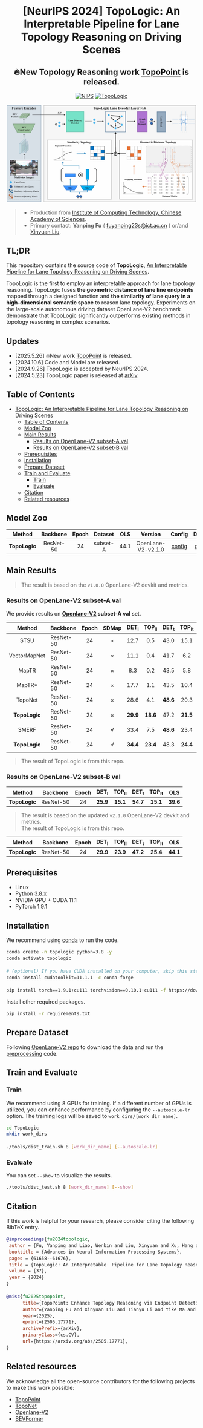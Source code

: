 <div align="center">

# [NeurIPS 2024] TopoLogic: An Interpretable Pipeline for Lane Topology Reasoning on Driving Scenes
## 🔥New Topology Reasoning work [TopoPoint](https://github.com/Franpin/TopoPoint) is released.
[![NIPS](https://img.shields.io/badge/NeurIPS-2405.14747-479ee2.svg)](https://papers.nips.cc/paper_files/paper/2024/file/7116cda41d75d580bae15d9e484a8466-Paper-Conference.pdf)
[![TopoLogic](https://img.shields.io/badge/GitHub-TopoLogic-blueviolet.svg)](https://github.com/Franpin/TopoLogic)

![method](figs/pipeline.png "Model Architecture")


</div>

> - Production from [Institute of Computing Technology, Chinese Academy of Sciences](http://www.ict.ac.cn/). 
> - Primary contact: **Yanping Fu** ( fuyanping23s@ict.ac.cn ) or/and [Xinyuan Liu](https://scholar.google.cz/citations?user=eXwizz8AAAAJ&hl=zh-CN&oi=sra).


TL;DR
---
This repository contains the source code of **TopoLogic**, [An Interpretable Pipeline for Lane Topology Reasoning on Driving Scenes](https://papers.nips.cc/paper_files/paper/2024/file/7116cda41d75d580bae15d9e484a8466-Paper-Conference.pdf).

TopoLogic is the first to employ an interpretable approach for lane topology reasoning. TopoLogic fuses **the geometric distance of lane line endpoints** mapped through a designed function and **the similarity of lane query in a high-dimensional semantic space** to reason lane topology. Experiments on the large-scale autonomous driving dataset OpenLane-V2 benchmark demonstrate that TopoLogic significantly outperforms existing methods in topology reasoning in complex scenarios.


Updates
--- 
- [2025.5.26] 🔥New work [TopoPoint](https://github.com/Franpin/TopoPoint) is released.
- [2024.10.6] Code and Model are released.
- [2024.9.26] TopoLogic is accepted by NeurIPS 2024.
- [2024.5.23] TopoLogic paper is released at [arXiv](https://arxiv.org/abs/2405.14747).
## Table of Contents
- [TopoLogic: An Interpretable Pipeline for Lane Topology Reasoning on Driving Scenes](#topologic-an-interpretable-pipeline-for-lane-topology-reasoning-on-driving-scenes)
  - [Table of Contents](#table-of-contents)
  - [Model Zoo](#model-zoo)
  - [Main Results](#main-results)
    - [Results on OpenLane-V2 subset-A val](#results-on-openlane-v2-subset-a-val)
    - [Results on OpenLane-V2 subset-B val](#results-on-openlane-v2-subset-b-val)
  - [Prerequisites](#prerequisites)
  - [Installation](#installation)
  - [Prepare Dataset](#prepare-dataset)
  - [Train and Evaluate](#train-and-evaluate)
    - [Train](#train)
    - [Evaluate](#evaluate)
  - [Citation](#citation)
  - [Related resources](#related-resources)

## Model Zoo


|    Method    | Backbone  | Epoch | Dataset | OLS |Version | Config | Download |  
| :----------: | :-------: | :---: | :-------------: | :--------------: | :-------------: | :--------------: | :------: |
| **TopoLogic**  | ResNet-50 |  24   |   subset-A | 44.1 | OpenLane-V2-v2.1.0 | [config](/projects/configs/topologic_r50_8x1_24e_olv2_subset_A.py) | [ckpt](https://huggingface.co/Franpin/topologic/resolve/main/topologic_r50_8x1_24e_olv2_subset_A.pth?download=true) / [log](https://huggingface.co/Franpin/topologic/resolve/main/topologic_r50_8x1_24e_olv2_subset_A.json?download=true) |

## Main Results
> The result is based on the `v1.0.0` OpenLane-V2 devkit and metrics. 
### Results on OpenLane-V2 subset-A val

We provide results on **[Openlane-V2](https://github.com/OpenDriveLab/OpenLane-V2) subset-A val** set.

|    Method    | Backbone | Epoch |SDMap | DET<sub>l</sub> | TOP<sub>ll</sub> | DET<sub>t</sub> | TOP<sub>lt</sub> |   OLS    |
| :----------: |----| :-------: | :---: | :-------------: | :--------------: | :-------------: | :--------------: | :------: |
|     STSU     | ResNet-50 |  24   |  × |     12.7       |       0.5        |      43.0       |       15.1       |   25.4   |
| VectorMapNet | ResNet-50 |  24   |  × |    11.1       |       0.4        |      41.7       |       6.2        |   20.8   |
|    MapTR     | ResNet-50 |  24   |  × |     8.3       |       0.2        |      43.5       |       5.8        |   20.0   |
|    MapTR*    | ResNet-50 |  24   | × |     17.7       |       1.1        |      43.5       |       10.4       |   26.0   |
| TopoNet  | ResNet-50 |  24   | × |   28.6     |     4.1      |    **48.6**     |    20.3     | 35.6 |
|**TopoLogic** | ResNet-50 | 24 | × |**29.9**| **18.6**  |47.2|**21.5** |**41.6**|
|SMERF     |ResNet-50 | 24  |√ |33.4 | 7.5 |**48.6**|23.4 |39.4| 15.4 |
|**TopoLogic** | ResNet-50 | 24 | √ |**34.4** |**23.4** |48.3|**24.4**| **45.1**|


> The result of TopoLogic is from this repo.


### Results on OpenLane-V2 subset-B val

|    Method    | Backbone  | Epoch | DET<sub>l</sub> | TOP<sub>ll</sub> | DET<sub>t</sub> | TOP<sub>lt</sub> |   OLS    |
| :----------: | :-------: | :---: | :-------------: | :--------------: | :-------------: | :--------------: | :------: |
| **TopoLogic**  | ResNet-50 |  24   |  **25.9** |**15.1**|**54.7** | **15.1**| **39.6**| **21.6** |

> The result is based on the updated `v2.1.0` OpenLane-V2 devkit and metrics.  
> The result of TopoLogic is from this repo.

|    Method    | Backbone  | Epoch | DET<sub>l</sub> | TOP<sub>ll</sub> | DET<sub>t</sub> | TOP<sub>lt</sub> |   OLS    |
| :----------: | :-------: | :---: | :-------------: | :--------------: | :-------------: | :--------------: | :------: |
| **TopoLogic**  | ResNet-50 |  24   |   **29.9** |**23.9** |**47.2** |**25.4** |**44.1**|


## Prerequisites

- Linux
- Python 3.8.x
- NVIDIA GPU + CUDA 11.1
- PyTorch 1.9.1

## Installation

We recommend using [conda](https://docs.conda.io/en/latest/miniconda.html) to run the code.
```bash
conda create -n topologic python=3.8 -y
conda activate topologic

# (optional) If you have CUDA installed on your computer, skip this step.
conda install cudatoolkit=11.1.1 -c conda-forge

pip install torch==1.9.1+cu111 torchvision==0.10.1+cu111 -f https://download.pytorch.org/whl/torch_stable.html
```

Install other required packages.
```bash
pip install -r requirements.txt
```

## Prepare Dataset

Following [OpenLane-V2 repo](https://github.com/OpenDriveLab/OpenLane-V2/blob/v1.0.0/data) to download the data and run the [preprocessing](https://github.com/OpenDriveLab/OpenLane-V2/tree/v1.0.0/data#preprocess) code.


## Train and Evaluate

### Train

We recommend using 8 GPUs for training. If a different number of GPUs is utilized, you can enhance performance by configuring the `--autoscale-lr` option. The training logs will be saved to `work_dirs/[work_dir_name]`.

```bash
cd TopoLogic
mkdir work_dirs

./tools/dist_train.sh 8 [work_dir_name] [--autoscale-lr]
```

### Evaluate
You can set `--show` to visualize the results.

```bash
./tools/dist_test.sh 8 [work_dir_name] [--show]
```



## Citation
If this work is helpful for your research, please consider citing the following BibTeX entry.

``` bibtex
@inproceedings{fu2024topologic,
 author = {Fu, Yanping and Liao, Wenbin and Liu, Xinyuan and Xu, Hang and Ma, Yike and Zhang, Yucheng and Dai, Feng},
 booktitle = {Advances in Neural Information Processing Systems},
 pages = {61658--61676},
 title = {TopoLogic: An Interpretable  Pipeline for Lane Topology Reasoning on Driving Scenes},
 volume = {37},
 year = {2024}
}

@misc{fu2025topopoint,
      title={TopoPoint: Enhance Topology Reasoning via Endpoint Detection in Autonomous Driving}, 
      author={Yanping Fu and Xinyuan Liu and Tianyu Li and Yike Ma and Yucheng Zhang and Feng Dai},
      year={2025},
      eprint={2505.17771},
      archivePrefix={arXiv},
      primaryClass={cs.CV},
      url={https://arxiv.org/abs/2505.17771}, 
}


```



## Related resources

We acknowledge all the open-source contributors for the following projects to make this work possible:
- [TopoPoint](https://github.com/Franpin/TopoPoint)
- [TopoNet](https://github.com/OpenDriveLab/TopoNet)
- [Openlane-V2](https://github.com/OpenDriveLab/OpenLane-V2)
- [BEVFormer](https://github.com/fundamentalvision/BEVFormer)
